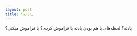 ```yaml
---
layout: post
title: یادته؟
---
```


یادته؟ لحظه‌های با هم بودن یادته یا فراموش کردی؟ یا فراموش میکنی؟
